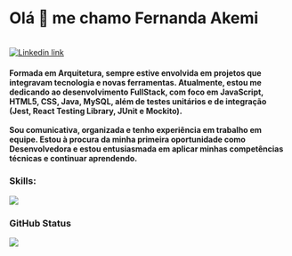 <h1>Olá 👋 me chamo Fernanda Akemi</h1>

<br>
<a target="_blank" href="https://www.linkedin.com/in/akemicomette">
<img src="https://img.shields.io/badge/linkedin-0077B5.svg?style=for-the-badge&logo=linkedin&logoColor=white" alt="Linkedin link">
</a></br>

<div align="left"><h4>
Formada em Arquitetura, sempre estive envolvida em projetos que integravam tecnologia e novas ferramentas. Atualmente, estou me dedicando ao desenvolvimento FullStack, com foco em JavaScript, HTML5, CSS, Java, MySQL, além de testes unitários e de integração (Jest, React Testing Library, JUnit e Mockito).
<br><br>
Sou comunicativa, organizada e tenho experiência em trabalho em equipe. Estou à procura da minha primeira oportunidade como Desenvolvedora e estou entusiasmada em aplicar minhas competências técnicas e continuar aprendendo.
</div></h4>

<h3>Skills:</h3>
<p align="left">
  <a href="https://skillicons.dev">
    <img src="https://skillicons.dev/icons?i=html,css,js,git,mysql,react,java" />
  </a>
</p>

<h3>GitHub Status</h3>

<p align="left"><img src="https://github-readme-stats.vercel.app/api/top-langs/?username=akemicomette&hide=HTML&langs_count=8&layout=compact&theme=react&border_radius=10&size_weight=0.5&count_weight=0.5&exclude_repo=github-readme-stats"%20alt="top%20langs"></p>
















<!--
**akemicomette/akemicomette** is a ✨ _special_ ✨ repository because its `README.md` (this file) appears on your GitHub profile.

Here are some ideas to get you started:

- 🔭 I’m currently working on ...
- 🌱 I’m currently learning ...
- 👯 I’m looking to collaborate on ...
- 🤔 I’m looking for help with ...
- 💬 Ask me about ...
- 📫 How to reach me: ...
- 😄 Pronouns: ...
- ⚡ Fun fact: ...
-->
